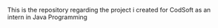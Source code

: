 This is the repository regarding the project i created for CodSoft as an intern in Java Programming
